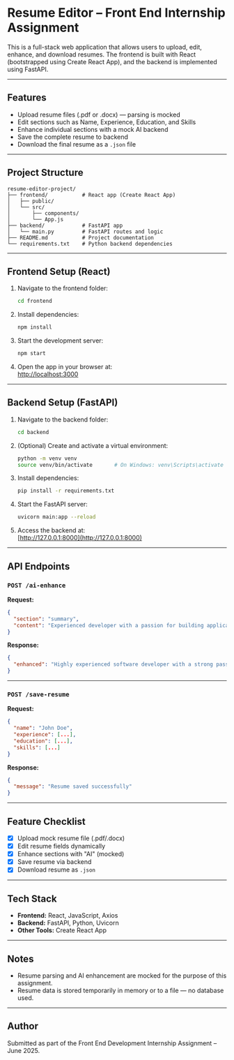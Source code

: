 # Resume Editor – Front End Internship Assignment

This is a full-stack web application that allows users to upload, edit, enhance, and download resumes. The frontend is built with React (bootstrapped using Create React App), and the backend is implemented using FastAPI.

---

## Features

- Upload resume files (.pdf or .docx) — parsing is mocked
- Edit sections such as Name, Experience, Education, and Skills
- Enhance individual sections with a mock AI backend
- Save the complete resume to backend
- Download the final resume as a `.json` file

---

## Project Structure

```
resume-editor-project/
├── frontend/           # React app (Create React App)
│   ├── public/
│   └── src/
│       ├── components/
│       └── App.js
├── backend/            # FastAPI app
│   └── main.py         # FastAPI routes and logic
├── README.md           # Project documentation
└── requirements.txt    # Python backend dependencies
```

---

## Frontend Setup (React)

1. Navigate to the frontend folder:
   ```bash
   cd frontend
   ```

2. Install dependencies:
   ```bash
   npm install
   ```

3. Start the development server:
   ```bash
   npm start
   ```

4. Open the app in your browser at:  
   [http://localhost:3000](http://localhost:3000)

---

## Backend Setup (FastAPI)

1. Navigate to the backend folder:
   ```bash
   cd backend
   ```

2. (Optional) Create and activate a virtual environment:
   ```bash
   python -m venv venv
   source venv/bin/activate       # On Windows: venv\Scripts\activate
   ```

3. Install dependencies:
   ```bash
   pip install -r requirements.txt
   ```

4. Start the FastAPI server:
   ```bash
   uvicorn main:app --reload
   ```

5. Access the backend at:  
   [http://127.0.0.1:8000](http://127.0.0.1:8000)

---

## API Endpoints

### `POST /ai-enhance`

**Request:**
```json
{
  "section": "summary",
  "content": "Experienced developer with a passion for building applications."
}
```

**Response:**
```json
{
  "enhanced": "Highly experienced software developer with a strong passion for delivering scalable and efficient applications."
}
```

---

### `POST /save-resume`

**Request:**
```json
{
  "name": "John Doe",
  "experience": [...],
  "education": [...],
  "skills": [...]
}
```

**Response:**
```json
{
  "message": "Resume saved successfully"
}
```

---

## Feature Checklist

- [x] Upload mock resume file (.pdf/.docx)
- [x] Edit resume fields dynamically
- [x] Enhance sections with "AI" (mocked)
- [x] Save resume via backend
- [x] Download resume as `.json`

---

## Tech Stack

- **Frontend:** React, JavaScript, Axios
- **Backend:** FastAPI, Python, Uvicorn
- **Other Tools:** Create React App

---

##  Notes

- Resume parsing and AI enhancement are mocked for the purpose of this assignment.
- Resume data is stored temporarily in memory or to a file — no database used.

---

## Author

Submitted as part of the Front End Development Internship Assignment – June 2025.
